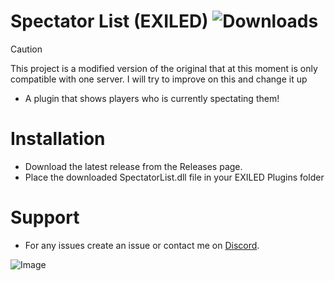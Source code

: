 # Spectator List (EXILED) ![Downloads](https://img.shields.io/github/downloads/Misfiy/SpectatorList-SL/total)

> [!CAUTION]
> This project is a modified version of the original that at this moment is only compatible with one server. I will try to improve on this and change it up

* A plugin that shows players who is currently spectating them!

# Installation
* Download the latest release from the Releases page.
* Place the downloaded SpectatorList.dll file in your EXILED Plugins folder

# Support
* For any issues create an issue or contact me on [Discord](https://discord.gg/RYzahv3vfC).

![Image](https://i.imgur.com/KyR1uVN.png)
